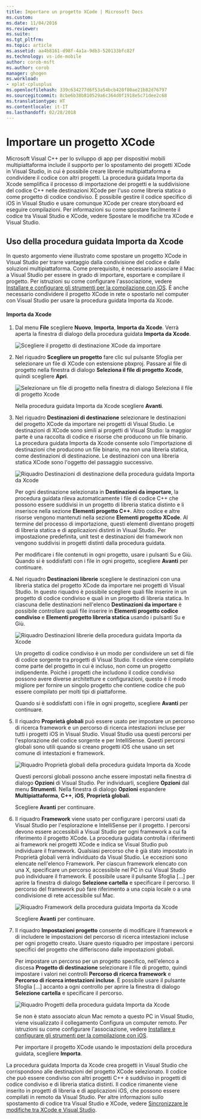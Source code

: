 ```yaml
---
title: Importare un progetto XCode | Microsoft Docs
ms.custom: 
ms.date: 11/04/2016
ms.reviewer: 
ms.suite: 
ms.tgt_pltfrm: 
ms.topic: article
ms.assetid: aa4b8161-d98f-4a1a-9db3-520133bfc82f
ms.technology: vs-ide-mobile
author: corob-msft
ms.author: corob
manager: ghogen
ms.workload:
- xplat-cplusplus
ms.openlocfilehash: 339c634277d6f53a54bcb428f80ae21b82d76797
ms.sourcegitcommit: 8cbe6b38b810529a6c364d0f1918e5c71dee2c68
ms.translationtype: HT
ms.contentlocale: it-IT
ms.lasthandoff: 02/28/2018
---
```

# <a name="import-an-xcode-project"></a>Importare un progetto XCode
Microsoft Visual C++ per lo sviluppo di app per dispositivi mobili multipiattaforma include il supporto per lo spostamento dei progetti XCode in Visual Studio, in cui è possibile creare librerie multipiattaforma e condividere il codice con altri progetti. La procedura guidata Importa da Xcode semplifica il processo di importazione dei progetti e la suddivisione del codice C++ nelle destinazioni XCode per l'uso come libreria statica o come progetto di codice condiviso. È possibile gestire il codice specifico di iOS in Visual Studio e usare comunque XCode per creare storyboard ed eseguire compilazioni. Per informazioni su come spostare facilmente il codice tra Visual Studio e XCode, vedere Spostare le modifiche tra XCode e Visual Studio.  
  
## <a name="using-the-import-from-xcode-wizard"></a>Uso della procedura guidata Importa da Xcode  
 In questo argomento viene illustrato come spostare un progetto XCode in Visual Studio per trarre vantaggio dalla condivisione del codice e dalle soluzioni multipiattaforma. Come prerequisito, è necessario associare il Mac a Visual Studio per essere in grado di importare, esportare e compilare il progetto. Per istruzioni su come configurare l'associazione, vedere [Installare e configurare gli strumenti per la compilazione con iOS](../cross-platform/install-and-configure-tools-to-build-using-ios.md). È anche necessario condividere il progetto XCode in rete o spostarlo nel computer con Visual Studio per usare la procedura guidata Importa da Xcode.  
  
#### <a name="import-from-xcode"></a>Importa da Xcode  
  
1.  Dal menu **File** scegliere **Nuovo**, **Importa**, **Importa da Xcode**. Verrà aperta la finestra di dialogo della procedura guidata **Importa da Xcode**.  
  
     ![Scegliere il progetto di destinazione XCode da importare](../cross-platform/media/cppmdd_u2_importxcode_choose.PNG "CPPMDD_U2_ImportXCode_Choose")  
  
2.  Nel riquadro **Scegliere un progetto** fare clic sul pulsante Sfoglia per selezionare un file di XCode con estensione pbxproj. Passare al file di progetto nella finestra di dialogo **Seleziona il file di progetto Xcode**, quindi scegliere **Apri**.  
  
     ![Selezionare un file di progetto nella finestra di dialogo Seleziona il file di progetto Xcode](../cross-platform/media/cppmdd_u2_importxcode_browse.PNG "CPPMDD_U2_ImportXCode_Browse")  
  
     Nella procedura guidata Importa da Xcode scegliere **Avanti**.  
  
3.  Nel riquadro **Destinazioni di destinazione** selezionare le destinazioni del progetto XCode da importare nei progetti di Visual Studio. Le destinazioni di XCode sono simili ai progetti di Visual Studio: la maggior parte è una raccolta di codice e risorse che producono un file binario. La procedura guidata Importa da Xcode consente solo l'importazione di destinazioni che producono un file binario, ma non una libreria statica, come destinazioni di destinazione. Le destinazioni con una libreria statica XCode sono l'oggetto del passaggio successivo.  
  
     ![Riquadro Destinazioni di destinazione della procedura guidata Importa da Xcode](../cross-platform/media/cppmdd_u2_importxcode_destination.jpg "CPPMDD_U2_ImportXCode_Destination")  
  
     Per ogni destinazione selezionata in **Destinazioni da importare**, la procedura guidata rileva automaticamente i file di codice C++ che possono essere suddivisi in un progetto di libreria statica distinto e li inserisce nella sezione **Elementi progetto C++**. Altro codice e altre risorse vengono mantenuti nella sezione **Elementi progetto XCode**. Al termine del processo di importazione, questi elementi diventano progetti di libreria statica e di applicazioni distinti in Visual Studio. Per impostazione predefinita, unit test e destinazioni dei framework non vengono suddivisi in progetti distinti dalla procedura guidata.  
  
     Per modificare i file contenuti in ogni progetto, usare i pulsanti Su e Giù. Quando si è soddisfatti con i file in ogni progetto, scegliere **Avanti** per continuare.  
  
4.  Nel riquadro **Destinazioni librerie** scegliere le destinazioni con una libreria statica del progetto XCode da importare nei progetti di Visual Studio. In questo riquadro è possibile scegliere quali file inserire in un progetto di codice condiviso e quali in un progetto di libreria statica. In ciascuna delle destinazioni nell'elenco **Destinazioni da importare** è possibile controllare quali file inserire in **Elementi progetto codice condiviso** e **Elementi progetto libreria statica** usando i pulsanti Su e Giù.  
  
     ![Riquadro Destinazioni librerie della procedura guidata Importa da Xcode](../cross-platform/media/cppmdd_u2_importxcode_library.jpg "CPPMDD_U2_ImportXCode_Library")  
  
     Un progetto di codice condiviso è un modo per condividere un set di file di codice sorgente tra progetti di Visual Studio. Il codice viene compilato come parte del progetto in cui è incluso, non come un progetto indipendente. Poiché i progetti che includono il codice condiviso possono avere diverse architetture e configurazioni, questo è il modo migliore per fornire un singolo progetto che contiene codice che può essere compilato per molti tipi di piattaforme.  
  
     Quando si è soddisfatti con i file in ogni progetto, scegliere **Avanti** per continuare.  
  
5.  Il riquadro **Proprietà globali** può essere usato per impostare un percorso di ricerca framework e un percorso di ricerca intestazioni incluse per tutti i progetti iOS in Visual Studio. Visual Studio usa questi percorsi per l'esplorazione del codice sorgente e per IntelliSense. Questi percorsi globali sono utili quando si creano progetti iOS che usano un set comune di intestazioni e framework.  
  
     ![Riquadro Proprietà globali della procedura guidata Importa da Xcode](../cross-platform/media/cppmdd_u2_importxcode_global.jpg "CPPMDD_U2_ImportXCode_Global")  
  
     Questi percorsi globali possono anche essere impostati nella finestra di dialogo **Opzioni** di Visual Studio. Per individuarli, scegliere **Opzioni** dal menu **Strumenti**. Nella finestra di dialogo **Opzioni** espandere **Multipiattaforma**, **C++**, **iOS**, **Proprietà globali**.  
  
     Scegliere **Avanti** per continuare.  
  
6.  Il riquadro **Framework** viene usato per configurare i percorsi usati da Visual Studio per l'esplorazione e IntelliSense per il progetto. I percorsi devono essere accessibili a Visual Studio per ogni framework a cui fa riferimento il progetto XCode. La procedura guidata controlla i riferimenti ai framework nei progetti XCode e indica se Visual Studio può individuare il framework. Qualsiasi percorso che è già stato impostato in Proprietà globali verrà individuato da Visual Studio. Le eccezioni sono elencate nell'elenco Framework. Per ciascun framework elencato con una X, specificare un percorso accessibile nel PC in cui Visual Studio può individuare il framework. È possibile usare il pulsante Sfoglia […] per aprire la finestra di dialogo **Selezione cartella** e specificare il percorso. Il percorso del framework può fare riferimento a una copia locale o a una condivisione di rete accessibile sul Mac.  
  
     ![Riquadro Framework della procedura guidata Importa da Xcode](../cross-platform/media/cppmdd_u2_importxcode_frameworks.jpg "CPPMDD_U2_ImportXCode_Frameworks")  
  
     Scegliere **Avanti** per continuare.  
  
7.  Il riquadro **Impostazioni progetto** consente di modificare il framework e di includere le impostazioni del percorso di ricerca intestazioni incluse per ogni progetto creato. Usare questo riquadro per impostare i percorsi specifici del progetto che differiscono dalle impostazioni globali.  
  
     Per impostare un percorso per un progetto specifico, nell'elenco a discesa **Progetto di destinazione** selezionare il file di progetto, quindi impostare i valori nei controlli **Percorso di ricerca framework** e **Percorso di ricerca intestazioni incluse**. È possibile usare il pulsante Sfoglia […] accanto a ogni controllo per aprire la finestra di dialogo **Selezione cartella** e specificare il percorso.  
  
     ![Riquadro Progetti della procedura guidata Importa da Xcode](../cross-platform/media/cppmdd_u2_importxcode_projects.jpg "CPPMDD_U2_ImportXCode_Projects")  
  
     Se non è stato associato alcun Mac remoto a questo PC in Visual Studio, viene visualizzato il collegamento Configura un computer remoto. Per istruzioni su come configurare l'associazione, vedere [Installare e configurare gli strumenti per la compilazione con iOS](../cross-platform/install-and-configure-tools-to-build-using-ios.md).  
  
     Per importare il progetto XCode usando le impostazioni della procedura guidata, scegliere **Importa**.  
  
 La procedura guidata Importa da Xcode crea progetti in Visual Studio che corrispondono alle destinazioni del progetto XCode selezionato. Il codice che può essere condiviso con altri progetti C++ è suddiviso in progetti di codice condiviso e di libreria statica distinti. Il codice rimanente viene inserito in progetti di libreria e di applicazioni iOS, che possono essere compilati in remoto da Visual Studio. Per altre informazioni sullo spostamento di codice tra Visual Studio e XCode, vedere [Sincronizzare le modifiche tra XCode e Visual Studio](../cross-platform/sync-changes-between-xcode-and-visual-studio.md).